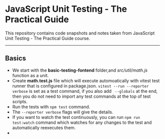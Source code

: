 # JavaScript Unit Testing - The Practical Guide

This repository contains code snapshots and notes taken from JavaScript Unit Testing - The Practical Guide course.

---

## Basics

-   We start with the **basic-testing-fontend** folder,and _src/util/math.js_ function as a unit.
-   Create **math.test.js** file which will execute automoatically with vitest test runner that is configured in package.json. `vitest --run --reporter verbose` is set as a test command, if you also add ` --globals` at the end, then you do not need to import any test commands at the top of test scripts.
-   Run the tests with `npm test` command.
-   The `--reporter verbose` flags will give the details.
-   If you want to watch the test continuously, you can run `npm run test:watch` command which watches for any changes to the test and automatically reexecutes them.
-
